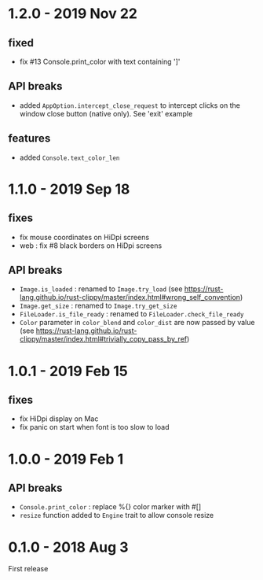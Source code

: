 # 1.2.0 - 2019 Nov 22
## fixed
* fix #13 Console.print_color with text containing ']'
## API breaks
* added `AppOption.intercept_close_request` to intercept clicks on the window close button (native only). See 'exit' example
## features
* added `Console.text_color_len`

# 1.1.0 - 2019 Sep 18
## fixes
* fix mouse coordinates on HiDpi screens
* web : fix #8 black borders on HiDpi screens
## API breaks
* `Image.is_loaded` : renamed to `Image.try_load` (see https://rust-lang.github.io/rust-clippy/master/index.html#wrong_self_convention)
* `Image.get_size` : renamed to `Image.try_get_size`
* `FileLoader.is_file_ready` : renamed to `FileLoader.check_file_ready`
* `Color` parameter in `color_blend` and `color_dist` are now passed by value (see https://rust-lang.github.io/rust-clippy/master/index.html#trivially_copy_pass_by_ref)

# 1.0.1 - 2019 Feb 15
## fixes
* fix HiDpi display on Mac
* fix panic on start when font is too slow to load

# 1.0.0 - 2019 Feb 1
## API breaks
* `Console.print_color` : replace %{} color marker with #[]
* `resize` function added to `Engine` trait to allow console resize

# 0.1.0 - 2018 Aug 3
First release
